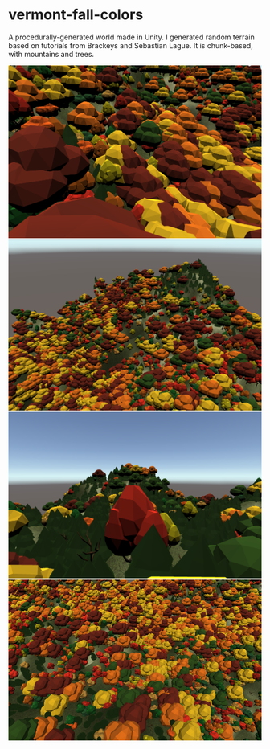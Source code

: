 # vermont-fall-colors
A procedurally-generated world made in Unity. I generated random terrain based on tutorials from Brackeys and Sebastian Lague. It is chunk-based, with mountains and trees.

![](screenshot1.png)
![](screenshot2.png)
![](screenshot3.png)
![](screenshot4.png)
